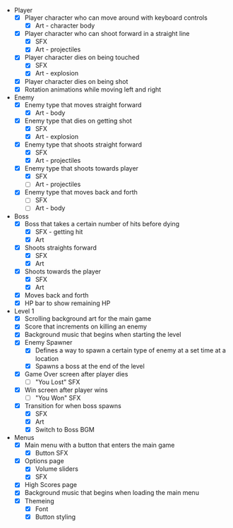 - Player
	- [x] Player character who can move around with keyboard controls
		- [x] Art - character body
	- [x] Player character who can shoot forward in a straight line
		- [x] SFX
		- [x] Art - projectiles
	- [x] Player character dies on being touched
		- [x] SFX
		- [x] Art - explosion
	- [x] Player character dies on being shot
	- [x] Rotation animations while moving left and right

- Enemy
	- [x] Enemy type that moves straight forward
		- [x] Art - body
	- [x] Enemy type that dies on getting shot
		- [x] SFX
		- [x] Art - explosion
	- [x] Enemy type that shoots straight forward
		- [x] SFX
		- [x] Art - projectiles
	- [x] Enemy type that shoots towards player
		- [x] SFX
		- [ ] Art - projectiles
	- [x] Enemy type that moves back and forth
		- [ ] SFX
		- [ ] Art - body

- Boss
	- [x] Boss that takes a certain number of hits before dying
		- [x] SFX - getting hit
		- [x] Art
	- [x] Shoots straights forward
		- [x] SFX
		- [x] Art
	- [x] Shoots towards the player
		- [x] SFX
		- [x] Art
	- [x] Moves back and forth
	- [x] HP bar to show remaining HP

- Level 1
	- [x] Scrolling background art for the main game
	- [x] Score that increments on killing an enemy
	- [x] Background music that begins when starting the level
	- [x] Enemy Spawner
		- [x] Defines a way to spawn a certain type of enemy at a set time at a location
		- [x] Spawns a boss at the end of the level
	- [x] Game Over screen after player dies
		- [ ] "You Lost" SFX
	- [x] Win screen after player wins
		- [ ] "You Won" SFX
	- [x] Transition for when boss spawns
		- [x] SFX
		- [x] Art
		- [x] Switch to Boss BGM

- Menus
	- [x] Main menu with a button that enters the main game
		- [x] Button SFX
	- [x] Options page
		- [x] Volume sliders
		- [x] SFX
	- [x] High Scores page
	- [x] Background music that begins when loading the main menu
	- [x] Themeing
		- [x] Font
		- [x] Button styling
